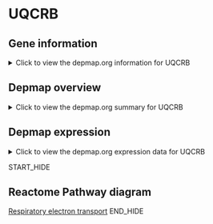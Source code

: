<h1>UQCRB</h1>

<h2>Gene information</h2>
<details>
  <summary>Click to view the depmap.org information for UQCRB</summary>
  <iframe src="https://depmap.org/portal/gene/UQCRB?tab=about" style="border:none;width:100%;height:800px"></iframe>
</details>

<h2>Depmap overview</h2>
<details>
  <summary>Click to view the depmap.org summary for UQCRB</summary>
  <iframe src="https://depmap.org/portal/gene/UQCRB?tab=overview" style="border:none;width:100%;height:800px"></iframe>
</details>

<h2>Depmap expression</h2>
<details>
  <summary>Click to view the depmap.org expression data for UQCRB</summary>
  <iframe src="https://depmap.org/portal/gene/UQCRB?tab=characterization" style="border:none;width:100%;height:800px"></iframe>
</details>


START_HIDE
<h2>Reactome Pathway diagram</h2>
<a href="https://reactome.org/PathwayBrowser/#/R-HSA-611105">Respiratory electron transport</a>
END_HIDE


